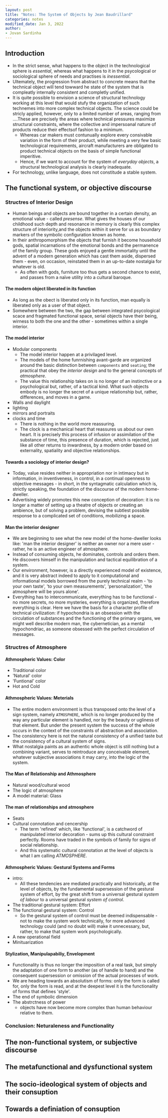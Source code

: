 ```yaml
---
layout: post
title: "Notes: The System of Objects by Jean Baudrillard"
categories: notes
modified_date: Jan 3, 2022
author:
- Jovan Sardinha
---
```


## Introduction

* In the strict sense, what happens to the object in the technological sphere is *essential*, whereas  what happens to it in the psycological or sociological sphere of needs and practises is *inessential*.
* Ultemately, the progression from abstract to concrete means that the technical object will tend towward he state of the system that is compleatly internally consistent and completly unified.
* It is quite possible to envision a science of structural technology working at this level that would stufy the organization of such technemes into more complex technical objects. The science could be stricly applied, however, only to a limited number of areas, ranging from ....These are precisely the areas where technical pressures maximize structural constraints, where the collective and impersoanal nature of products reduce their effectsof fashion to a minimum.
  * Whereas car makers must contunually explore every consivable variation in the form of their product, while meeting a very few basic technological requirements, aircraft manufacturers are obligated to product technical objects on the basis of simple functional imperitive.
  * Hence, if we want to account for the system of *everyday objects*, a structural technological analysis is clearly inadequate.
* For technology, unlike language, does not constitude a stable system.

## The functional system, or objective discourse

### Structres of Interior Design

* Human beings and objects are bound together in a certain density, an emotional value -  called *presense*. What gives the houses of our childhood such depth and resonance in memory is clearly this complex structure of interiority,and the objects within it serve for us as boundary markers of the symbolic configuration known as home.
* In their anthropomorphism the objects that furnish it become household gods, spatial incarnations of the emotional bonds and the permanence of the family group. These gods enjoyed a gentle immortality until the advent of a modern generation which has cast them aside, dispersed them - even, on occasion, reinstated them in an up-to-date nostalgia for whatever is old.
  * As often with gods, furniture too thus gets a second chance to exist, and passes from a naïve utility into a cultural baroque.

#### The modern object liberated in its function

* As long as the obect is liberated only in its function, man equally is liberated only as a user of that object.
* Somewhere between the two, the gap between integrated psycological scace and fragmated functional space, serial objects have their being, wirness to both the one and the other - sometimes within a single interior.

#### The model interior

* Modular components
  * The model interior happen at a privilaged level.
  * The models of the home funrnishing avant-garde are organized around the basic distinction between `components` and `seating`; the practical that obey the *interior design* and to the general concepts of *atmosphere*.
  * The value this relationship takes on is no longer of an instinctive or a psychological but, rather, of a tactical kind. What such objects embody is no longer the secret of a unique relationship but, rather, differences, and moves in a game.
* Walls and daylight
* lighting
* mirrors and portraits
* clocks and time
  * There is nothing in the world more reassuring.
  * The clock is a mechanical heart that reassures us about our own heart. It is precisely this process of infusion or assimilation of the substance of time, this presence of duration, which is rejected, just like all other returns to inwardness, by a modern order based on externality, spatiality and objective relationships.

#### Towards a sociology of interior design?

* Today, value resides neither in appropriation nor in intimacy but in information, in inventiveness, in control, in a continual openness to objective messages - in short, in the syntagmatic calculation which is, strictly speaking, the foundation of the discourse of the modern home-dweller.
* Advertising widely promotes this new conception of decoration: it is no longer a matter of setting up a theatre of objects or creating an ambience, but of solving a problem, devising the subtlest possible response to a complicated set of conditions, mobilizing a space.

#### Man the interior designer

* We are beginning to see what the new model of the home-dweller looks like: 'man the interior designer' is neither an owner nor a mere user - rather, he is an active engineer of atmosphere.
* Instead of consuming objects, he dominates, controls and orders them. He discovers himself in the manipulation and tactical equilibration of a system.
* Our environment, however, is a directly experienced model of existence, and it is very abstract indeed to apply to it computational and informational models borrowed from the purely technical realm - 'to your own taste', 'to your own measurements', 'personalization', 'the atmosphere will be yours alone'.
* Everything has to intercommunicate, everything has to be functional - no more secrets, no more mysteries, everything is organized, therefore everything is clear. Here we have the basis for a character profile of technical civilization: if hypochondria is an obsession with the circulation of substances and the functioning of the primary organs, we might well describe modern man, the cybernetician, as a mental hypochondriac, as someone obsessed with the perfect circulation of messages.

### Structres of Atmosphere

#### Athmospheric Values: Color

* Traditional color
* 'Natural' color
* 'Funtional' color
* Hot and Cold

#### Athmospheric Values: Meterials

* The entire modern environment is thus transposed onto the level of a sign system, namely `ATMOSPHERE`, which is no longer produced by the way any particular element is handled, nor by the beauty or ugliness of that element. But under the present system the success of the whole occurs in the context of the constraints of abstraction and association.
* The consistency here is not the natural consistency of a unified taste but the consistency of a cultural system of signs.
* What nostalgia paints as an authentic whole object is still nothing but a combining variant, serves to reintroduce any conceivable element, whatever subjective associations it may carry, into the logic of the system.

#### The Man of Relationship and Athmosphere

* Natural wood/cultural wood
* The logic of atmosphere
* A model material: Glass

#### The man of relationships and atmosphere

* Seats
* Cultural connotation and cencership
  * The term 'refined' which, like 'functional', is a catchword of manipulated interior decoration - sums up this cultural constraint perfectly. Rooms have traded in the symbols of family for signs of social relationship.
  * And this systematic cultural connotation at the level of objects is what I am calling *ATMOSPHERE*.

#### Athmospheric Values: Gestural Systems and Forms

* intro:
  * All these tendencies are mediated practically and historically, at the level of objects, by the fundamental supersession of the gestural system of effort, by the great shift from a universal gestural *system of labour* to a universal gestural *system of control*.
* The traditional gestural system: Effort
* The functional gestural system: Control
  * So the gestural system of control must be deemed indispensable - not to make the system work technically, for more advanced technology could (and no doubt will) make it unnecessary, but, rather, to make that system work psychologically.
* A new operational field
* Minituarization

#### Stylization, Manipulapabiliy, Envelopment

* Functionality is thus no longer the imposition of a real task, but simply the adaptation of one form to another (as of handle to hand) and the consequent supersession or omission of the actual processes of work.
* We are heading towards an absolutism of forms: only the form is called for, only the form is read, and at the deepest level it is the functionality of forms that defines 'style'.
* The end of symbolic dimension
* The abstrctness of power
  * objects have now become more complex than human behaviour relative to them.

### Conclusion: Neturaleness and Functionality

## The non-functional system, or subjective discourse

## The metafunctional and dysfunctional system

## The socio-ideological system of objects and their consuption

## Towards a definiation of consuption
